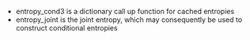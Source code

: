 - entropy_cond3 is a dictionary call up function for cached entropies
- entropy_joint is the joint entropy, which may consequently be used to construct conditional entropies
